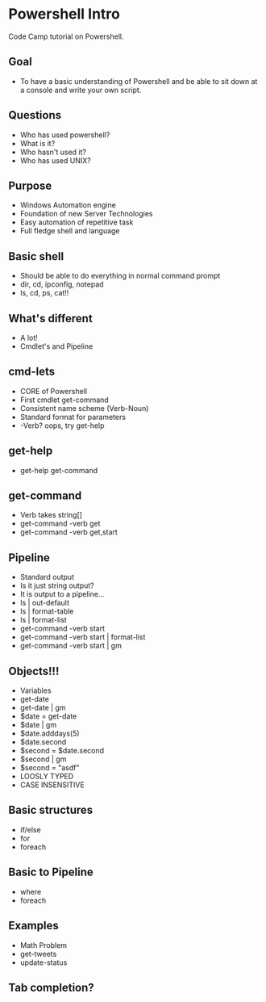 # Powershell Intro

Code Camp tutorial on Powershell.

## Goal
* To have a basic understanding of Powershell and be able to sit down at a console and write your own script.

## Questions
* Who has used powershell?
* What is it?
* Who hasn't used it?
* Who has used UNIX?

## Purpose
* Windows Automation engine
* Foundation of new Server Technologies
* Easy automation of repetitive task
* Full fledge shell and language

## Basic shell
* Should be able to do everything in normal command prompt
* dir, cd, ipconfig, notepad
* ls, cd, ps, cat!!

## What's different
* A lot!
* Cmdlet's and Pipeline

## cmd-lets
* CORE of Powershell
* First cmdlet get-command
* Consistent name scheme (Verb-Noun)
* Standard format for parameters
* -Verb? oops, try get-help

## get-help
* get-help get-command

## get-command
* Verb takes string[]
* get-command -verb get
* get-command -verb get,start

## Pipeline
* Standard output
* Is it just string output?
* It is output to a pipeline...
* ls | out-default
* ls | format-table
* ls | format-list
* get-command -verb start
* get-command -verb start | format-list
* get-command -verb start | gm

## Objects!!!
* Variables
* get-date
* get-date | gm
* $date = get-date
* $date | gm
* $date.adddays(5)
* $date.second
* $second = $date.second
* $second | gm
* $second = "asdf"
* LOOSLY TYPED
* CASE INSENSITIVE

## Basic structures
* if/else
* for
* foreach

## Basic to Pipeline
* where
* foreach

## Examples
* Math Problem
* get-tweets
* update-status


## Tab completion?
